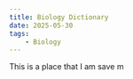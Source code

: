 ```yaml
---
title: Biology Dictionary
date: 2025-05-30
tags: 
    - Biology
---
```

This is a place that I am save m
